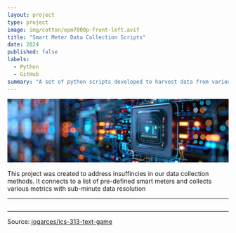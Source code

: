 ```yaml
---
layout: project
type: project
image: img/cotton/epm7000p-front-left.avif
title: "Smart Meter Data Collection Scripts"
date: 2024
published: false
labels:
  - Python
  - GitHub
summary: "A set of python scripts developed to harvest data from various electrical meters."
---
```


<img class="img-fluid" src="../img/cotton/bannerMeter.webp">

This project was created to address insuffincies in our data collection methods. It connects to a list of pre-defined smart meters and collects various metrics with sub-minute data resolution


<hr>

<pre>
</pre>

<hr>

Source: <a href="https://github.com/Campus-Energy/Python_Meter"><i class="large github icon "></i>jogarces/ics-313-text-game</a>

